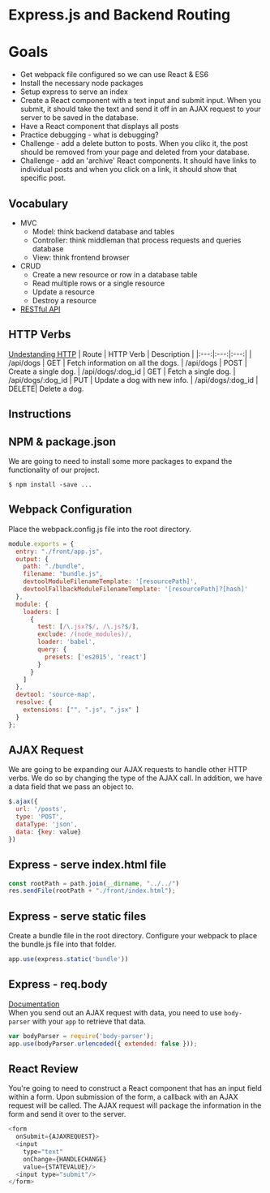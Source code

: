 # Express.js and Backend Routing

# Goals
* Get webpack file configured so we can use React & ES6
* Install the necessary node packages
* Setup express to serve an index
* Create a React component with a text input and submit input. When you submit, it should take the text and send it off in an AJAX request to your server to be saved in the database.
* Have a React component that displays all posts
* Practice debugging - what is debugging?
* Challenge - add a delete button to posts. When you clikc it, the post should be removed from your page and deleted from your database.
* Challenge - add an 'archive' React components. It should have links to individual posts and when you click on a link, it should show that specific post.


## Vocabulary
* MVC
  * Model: think backend database and tables
  * Controller: think middleman that process requests and queries database
  * View: think frontend browser
* CRUD
  * Create a new resource or row in a database table
  * Read multiple rows or a single resource  
  * Update a resource
  * Destroy a resource
* [RESTful API](https://spring.io/understanding/REST)

## HTTP Verbs
[Undestanding HTTP](https://code.tutsplus.com/tutorials/http-the-protocol-every-web-developer-must-know-part-1--net-31177)
| Route |	HTTP Verb	| Description |
|:---:|:---:|:---:|
| /api/dogs  |	GET	  | Fetch information on all the dogs.
| /api/dogs	| POST	| Create a single dog.
| /api/dogs/:dog_id	| GET	| Fetch a single dog.
| /api/dogs/:dog_id	| PUT	| Update a dog with new info.
| /api/dogs/:dog_id	| DELETE| 	Delete a dog.

## Instructions

## NPM & package.json
We are going to need to install some more packages to expand the functionality of our project.
```
$ npm install -save ...
```

## Webpack Configuration
Place the webpack.config.js file into the root directory.
```js
module.exports = {
  entry: "./front/app.js",
  output: {
    path: "./bundle",
    filename: "bundle.js",
    devtoolModuleFilenameTemplate: '[resourcePath]',
    devtoolFallbackModuleFilenameTemplate: '[resourcePath]?[hash]'
  },
  module: {
    loaders: [
      {
        test: [/\.jsx?$/, /\.js?$/],
        exclude: /(node_modules)/,
        loader: 'babel',
        query: {
          presets: ['es2015', 'react']
        }
      }
    ]
  },
  devtool: 'source-map',
  resolve: {
    extensions: ["", ".js", ".jsx" ]
  }
};
```

## AJAX Request
We are going to be expanding our AJAX requests to handle other HTTP verbs. We do so by changing the type of the AJAX call. In addition, we have a data field that we pass an object to.
```js
$.ajax({
  url: '/posts',
  type: 'POST',
  dataType: 'json',
  data: {key: value}
})
```

## Express - serve index.html file
```js
const rootPath = path.join(__dirname, "../../")
res.sendFile(rootPath + "./front/index.html");
```

## Express - serve static files
Create a bundle file in the root directory. Configure your webpack to place the bundle.js file into that folder.
```js
app.use(express.static('bundle'))
```

## Express - req.body
[Documentation](http://expressjs.com/en/api.html#req.body)<br/>
When you send out an AJAX request with data, you need to use `body-parser` with your `app` to retrieve that data.  
```js
var bodyParser = require('body-parser');
app.use(bodyParser.urlencoded({ extended: false }));
```

## React Review
You're going to need to construct a React component that has an input field within a form. Upon submission of the form, a callback with an AJAX request will be called. The AJAX request will package the information in the form and send it over to the server.
```js
<form
  onSubmit={AJAXREQUEST}>
  <input
    type="text"
    onChange={HANDLECHANGE}
    value={STATEVALUE}/>
  <input type="submit"/>
</form>
```
